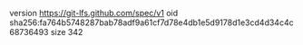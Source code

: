 version https://git-lfs.github.com/spec/v1
oid sha256:fa764b5748287bab78adf9a61cf7d78e4db1e5d9178d1e3cd4d34c4c68736493
size 342
